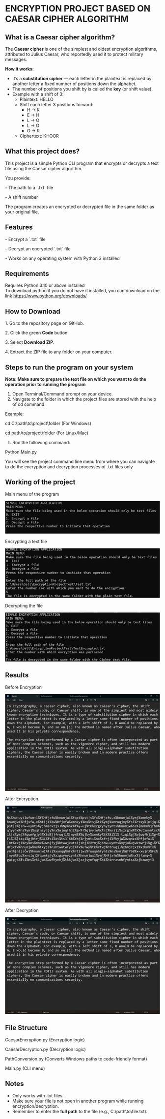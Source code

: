 # ENCRYPTION PROJECT BASED ON CAESAR CIPHER ALGORITHM

## What is a Caesar cipher algorithm?

The **Caesar cipher** is one of the simplest and oldest encryption algorithms, attributed to Julius Caesar, who reportedly used it to protect military messages.

**How it works:**

- It’s a **substitution cipher** — each letter in the plaintext is replaced by another letter a fixed number of positions down the alphabet.
- The number of positions you shift by is called the **key** (or shift value).
- Example with a shift of 3:
  - Plaintext: HELLO
  - Shift each letter 3 positions forward:
    - H → K
    - E → H
    - L → O
    - L → O
    - O → R
  - Ciphertext: KHOOR

## What this project does?

This project is a simple Python CLI program that encrypts or decrypts a text file using the Caesar cipher algorithm.

You provide:

\- The path to a \`.txt\` file

\- A shift number

The program creates an encrypted or decrypted file in the same folder as your original file.

## Features

\- Encrypt a \`.txt\` file

\- Decrypt an encrypted \`.txt\` file

\- Works on any operating system with Python 3 installed

## Requirements

Requires Python 3.10 or above installed  
To download python if you do not have it installed, you can download on the link <https://www.python.org/downloads/>

## How to Download

1\. Go to the repository page on GitHub.

2\. Click the green **Code** button.

3\. Select **Download ZIP**.

4\. Extract the ZIP file to any folder on your computer.

## Steps to run the program on your system

**Note: Make sure to prepare the text file on which you want to do the operation prior to running the program**

1. Open Terminal/Command prompt on your device.
2. Navigate to the folder in which the project files are stored with the help of cd command.

Example:

cd C:\\path\\to\\project\\folder (For Windows)

cd path/to/project/folder (For Linux/Mac)

1. Run the following command:

Python Main.py

You will see the project command line menu from where you can navigate to do the encryption and decryption processes of .txt files only

## Working of the project

Main menu of the program

![](images/image1.png)

Encrypting a text file

![](images/image2.png)

Decrypting the file

![](images/image3.png)

## Results

Before Encryption

![](images/image4.png)

After Encryption

![](images/image5.png)

After Decryption

![](images/image6.png)

## File Structure

CaesarEncryption.py (Encryption logic)

CaesarDecryption.py (Decryption logic)

PathConversion.py (Converts Windows paths to code-friendly format)

Main.py (CLI menu)

## Notes

- Only works with .txt files.
- Make sure your file is not open in another program while running encryption/decryption.
- Remember to enter the **full path** to the file (e.g., C:\\path\\to\\file.txt).
